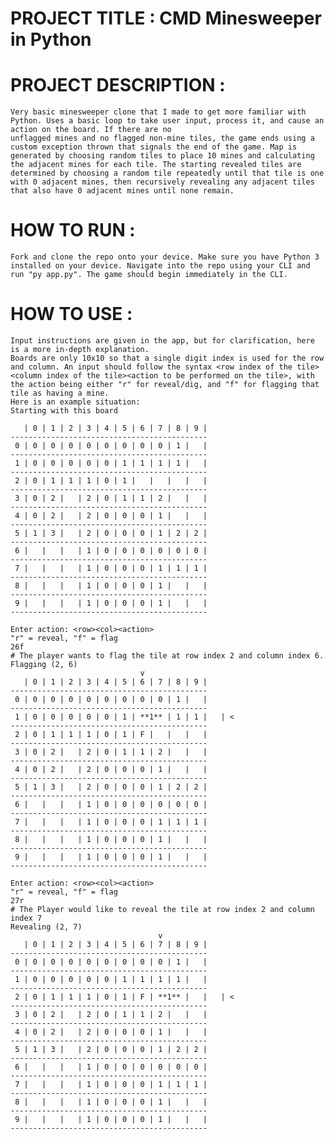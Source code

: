 # PROJECT TITLE : CMD Minesweeper in Python

# PROJECT DESCRIPTION : 
    Very basic minesweeper clone that I made to get more familiar with Python. Uses a basic loop to take user input, process it, and cause an action on the board. If there are no
    unflagged mines and no flagged non-mine tiles, the game ends using a custom exception thrown that signals the end of the game. Map is generated by choosing random tiles to place 10 mines and calculating the adjacent mines for each tile. The starting revealed tiles are determined by choosing a random tile repeatedly until that tile is one with 0 adjacent mines, then recursively revealing any adjacent tiles that also have 0 adjacent mines until none remain.

# HOW TO RUN :
    Fork and clone the repo onto your device. Make sure you have Python 3 installed on your device. Navigate into the repo using your CLI and run "py app.py". The game should begin immediately in the CLI.

# HOW TO USE :
    Input instructions are given in the app, but for clarification, here is a more in-depth explanation.
    Boards are only 10x10 so that a single digit index is used for the row and column. An input should follow the syntax <row index of the tile><column index of the tile><action to be performed on the tile>, with the action being either "r" for reveal/dig, and "f" for flagging that tile as having a mine.
    Here is an example situation:
    Starting with this board

       | 0 | 1 | 2 | 3 | 4 | 5 | 6 | 7 | 8 | 9 |
    --------------------------------------------
     0 | 0 | 0 | 0 | 0 | 0 | 0 | 0 | 0 | 1 |   |
    --------------------------------------------
     1 | 0 | 0 | 0 | 0 | 0 | 1 | 1 | 1 | 1 |   |
    --------------------------------------------
     2 | 0 | 1 | 1 | 1 | 0 | 1 |   |   |   |   |
    --------------------------------------------
     3 | 0 | 2 |   | 2 | 0 | 1 | 1 | 2 |   |   |
    --------------------------------------------
     4 | 0 | 2 |   | 2 | 0 | 0 | 0 | 1 |   |   |
    --------------------------------------------
     5 | 1 | 3 |   | 2 | 0 | 0 | 0 | 1 | 2 | 2 |
    --------------------------------------------
     6 |   |   |   | 1 | 0 | 0 | 0 | 0 | 0 | 0 |
    --------------------------------------------
     7 |   |   |   | 1 | 0 | 0 | 0 | 1 | 1 | 1 |
    --------------------------------------------
     8 |   |   |   | 1 | 0 | 0 | 0 | 1 |   |   |
    --------------------------------------------
     9 |   |   |   | 1 | 0 | 0 | 0 | 1 |   |   |
    --------------------------------------------

    Enter action: <row><col><action>
    "r" = reveal, "f" = flag
    26f
    # The player wants to flag the tile at row index 2 and column index 6.
    Flagging (2, 6)
                                 v
       | 0 | 1 | 2 | 3 | 4 | 5 | 6 | 7 | 8 | 9 |
    --------------------------------------------
     0 | 0 | 0 | 0 | 0 | 0 | 0 | 0 | 0 | 1 |   |
    --------------------------------------------
     1 | 0 | 0 | 0 | 0 | 0 | 1 | **1** | 1 | 1 |   | <
    --------------------------------------------
     2 | 0 | 1 | 1 | 1 | 0 | 1 | F |   |   |   |
    --------------------------------------------
     3 | 0 | 2 |   | 2 | 0 | 1 | 1 | 2 |   |   |
    --------------------------------------------
     4 | 0 | 2 |   | 2 | 0 | 0 | 0 | 1 |   |   |
    --------------------------------------------
     5 | 1 | 3 |   | 2 | 0 | 0 | 0 | 1 | 2 | 2 |
    --------------------------------------------
     6 |   |   |   | 1 | 0 | 0 | 0 | 0 | 0 | 0 |
    --------------------------------------------
     7 |   |   |   | 1 | 0 | 0 | 0 | 1 | 1 | 1 |
    --------------------------------------------
     8 |   |   |   | 1 | 0 | 0 | 0 | 1 |   |   |
    --------------------------------------------
     9 |   |   |   | 1 | 0 | 0 | 0 | 1 |   |   |
    --------------------------------------------

    Enter action: <row><col><action>
    "r" = reveal, "f" = flag
    27r
    # The Player would like to reveal the tile at row index 2 and column index 7
    Revealing (2, 7)
                                     v
       | 0 | 1 | 2 | 3 | 4 | 5 | 6 | 7 | 8 | 9 |
    --------------------------------------------
     0 | 0 | 0 | 0 | 0 | 0 | 0 | 0 | 0 | 1 |   |
    --------------------------------------------
     1 | 0 | 0 | 0 | 0 | 0 | 1 | 1 | 1 | 1 |   |
    --------------------------------------------
     2 | 0 | 1 | 1 | 1 | 0 | 1 | F | **1** |   |   | <
    --------------------------------------------
     3 | 0 | 2 |   | 2 | 0 | 1 | 1 | 2 |   |   |
    --------------------------------------------
     4 | 0 | 2 |   | 2 | 0 | 0 | 0 | 1 |   |   |
    --------------------------------------------
     5 | 1 | 3 |   | 2 | 0 | 0 | 0 | 1 | 2 | 2 |
    --------------------------------------------
     6 |   |   |   | 1 | 0 | 0 | 0 | 0 | 0 | 0 |
    --------------------------------------------
     7 |   |   |   | 1 | 0 | 0 | 0 | 1 | 1 | 1 |
    --------------------------------------------
     8 |   |   |   | 1 | 0 | 0 | 0 | 1 |   |   |
    --------------------------------------------
     9 |   |   |   | 1 | 0 | 0 | 0 | 1 |   |   |
    --------------------------------------------
